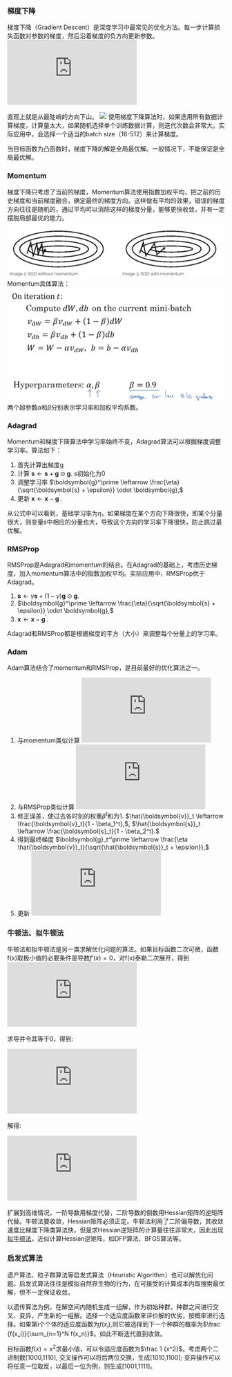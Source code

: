 ### 梯度下降
梯度下降（Gradient Descent）是深度学习中最常见的优化方法。每一步计算损失函数对参数的梯度，然后沿着梯度的负方向更新参数。![](http://latex.codecogs.com/gif.latex?%24%24%5CTheta%20%3D%20%5CTheta%20-%5Calpha%20%5Ccdot%20%5Ctriangledown_%5CTheta%20J%28%5CTheta%20%29%24%24)

直观上就是从最陡峭的方向下山。
![](https://images2015.cnblogs.com/blog/1042406/201610/1042406-20161017221342935-1872962415.png)
使用梯度下降算法时，如果选用所有数据计算梯度，计算量太大，如果随机选择单个训练数据计算，则迭代次数会非常大。实际应用中，会选择一个适当的batch size（16-512）来计算梯度。

当目标函数为凸函数时，梯度下降的解是全局最优解。一般情况下，不能保证是全局最优解。
### Momentum
梯度下降只考虑了当前的梯度，Momentum算法使用指数加权平均，把之前的历史梯度和当前梯度融合，确定最终的梯度方向。这样做有平均的效果，错误的梯度方向往往是随机的，通过平均可以消除这样的梯度分量，能够更快收敛，并有一定摆脱局部最优的能力。
![](img/momentum.png)
Momentum具体算法：
![](img/momentum_algo.png)
两个超参数$\alpha$和$\beta$分别表示学习率和加权平均系数。

### Adagrad
Momentum和梯度下降算法中学习率始终不变，Adagrad算法可以根据梯度调整学习率。算法如下：

1. 首先计算出梯度g
2. 计算 $\boldsymbol{s} \leftarrow \boldsymbol{s} + \boldsymbol{g} \odot \boldsymbol{g}.$ s初始化为0
3. 调整学习率 $\boldsymbol{g}^\prime \leftarrow \frac{\eta}{\sqrt{\boldsymbol{s} + \epsilon}} \odot \boldsymbol{g},$
4. 更新 $\boldsymbol{x} \leftarrow \boldsymbol{x} - \boldsymbol{g}^\prime.$

从公式中可以看到，基础学习率为$\eta$，如果梯度在某个方向下降很快，即某个分量很大，则变量s中相应的分量也大，导致这个方向的学习率下降很快，防止跳过最优解。

### RMSProp
RMSProp是Adagrad和momentum的结合。在Adagrad的基础上，考虑历史梯度，加入momentum算法中的指数加权平均。实际应用中，RMSProp优于Adagrad。

1. $\boldsymbol{s} \leftarrow \gamma \boldsymbol{s} + (1 - \gamma) \boldsymbol{g} \odot \boldsymbol{g}.$
2. $\boldsymbol{g}^\prime \leftarrow \frac{\eta}{\sqrt{\boldsymbol{s} + \epsilon}} \odot \boldsymbol{g},$
3. $\boldsymbol{x} \leftarrow \boldsymbol{x} - \boldsymbol{g}^\prime.$

Adagrad和RMSProp都是根据梯度的平方（大小）来调整每个分量上的学习率。

### Adam
Adam算法结合了momentum和RMSProp，是目前最好的优化算法之一。

1. 与momentum类似计算 ![](https://github.com/LEAGUE-OF-BME/InterviewFAQ/edit/master/%E6%9C%BA%E5%99%A8%E5%AD%A6%E4%B9%A0/%E4%BC%98%E5%8C%96%E6%96%B9%E6%B3%95.md)
2. 与RMSProp类似计算 ![](http://latex.codecogs.com/gif.latex?%5Cboldsymbol%7Bs%7D_t%20%5Cleftarrow%20%5Cbeta_2%20%5Cboldsymbol%7Bs%7D_%7Bt-1%7D%20&plus;%20%281%20-%20%5Cbeta_2%29%20%5Cboldsymbol%7Bg%7D_t%20%5Codot%20%5Cboldsymbol%7Bg%7D_t)
3. 修正误差，使过去各时刻的权重$\beta^t$和为1. $\hat{\boldsymbol{v}}_t \leftarrow \frac{\boldsymbol{v}_t}{1 - \beta_1^t},$, $\hat{\boldsymbol{s}}_t \leftarrow \frac{\boldsymbol{s}_t}{1 - \beta_2^t}.$
4. 得到最终梯度 $\boldsymbol{g}_t^\prime \leftarrow \frac{\eta \hat{\boldsymbol{v}}_t}{\sqrt{\hat{\boldsymbol{s}}_t + \epsilon}},$
5. 更新 ![](http://latex.codecogs.com/gif.latex?%5Cboldsymbol%7Bx%7D_t%20%5Cleftarrow%20%5Cboldsymbol%7Bx%7D_%7Bt-1%7D%20-%20%5Cboldsymbol%7Bg%7D_t%5E%5Cprime)


### 牛顿法、拟牛顿法
牛顿法和拟牛顿法是另一类求解优化问题的算法。如果目标函数二次可微，函数f(x)取极小值的必要条件是导数$f\prime(x)=0$，对f(x)泰勒二次展开，得到![](http://latex.codecogs.com/gif.latex?f%5Cleft&space;(&space;x&space;%5Cright&space;)=f%5Cleft&space;(&space;x_k&space;%5Cright&space;)+%7Bf%7D%27%5Cleft&space;(&space;x_k&space;%5Cright&space;)%5Cleft&space;(&space;x-x_k&space;%5Cright&space;)+%5Cfrac%7B1%7D%7B2%7D%7Bf%7D%27%27%5Cleft&space;(&space;x_k&space;%5Cright&space;)%5Cleft&space;(&space;x-x_k&space;%5Cright&space;)%5E2)

求导并令其等于0，得到:

![](http://latex.codecogs.com/gif.latex?%7Bf%7D%27%5Cleft&space;(&space;x_k&space;%5Cright&space;)+%7Bf%7D%27%27%5Cleft&space;(&space;x_k&space;%5Cright&space;)%5Cleft&space;(&space;x-x_k&space;%5Cright&space;)=0)

解得:

![](http://latex.codecogs.com/gif.latex?x=x_k-%5Cfrac%7B%7Bf%7D%27%5Cleft&space;(&space;x_k&space;%5Cright&space;)%7D%7B%7Bf%7D%27%27%5Cleft&space;(&space;x_k&space;%5Cright&space;)%7D)

扩展到高维情况，一阶导数用梯度代替，二阶导数的倒数用Hessian矩阵的逆矩阵代替。牛顿法要收敛，Hessian矩阵必须正定。牛顿法利用了二阶偏导数，其收敛速度比梯度下降类算法快，但是求Hessian逆矩阵的计算量往往非常大，因此出现[拟牛顿法](https://zh.wikipedia.org/wiki/%E6%93%AC%E7%89%9B%E9%A0%93%E6%B3%95)，近似计算Hessian逆矩阵，如DFP算法、BFGS算法等。

### 启发式算法
遗产算法、粒子群算法等启发式算法（Heuristic Algorithm）也可以解优化问题。启发式算法往往是模拟自然界生物的行为，在可接受的计算成本内取搜索最优解，但不一定保证收敛。

以遗传算法为例，在解空间内随机生成一组解，作为初始种群。种群之间进行交叉、变异，产生新的一组解。选择一个适应度函数来评价解的优劣，按概率进行选择。如果第i个个体的适应度函数为$f(x_i)$,则它被选择到下一个种群的概率为$\frac {f(x_i)}{\sum_{n=1}^N f(x_n)}$。如此不断迭代直到收敛。

目标函数$f(x)=x^2$求最小值，可以令适应度函数为$\frac 1 {x^2}$。考虑两个二进制数[1000,1110], 交叉操作可以将后两位交换，生成[1010,1100]; 变异操作可以将任意一位取反，以最后一位为例，则生成[1001,1111]。
